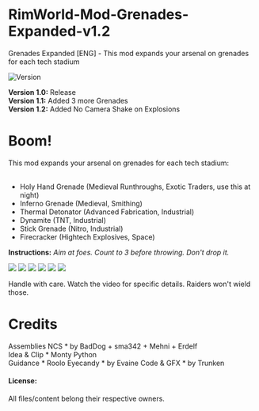 # RimWorld-Mod-Grenades-Expanded-v1.2
Grenades Expanded [ENG] - This mod expands your arsenal on grenades for each tech stadium

<img src="https://camo.githubusercontent.com/1e4f97e52db576a793e373a27c2de38c026bb3f1/68747470733a2f2f696d672e736869656c64732e696f2f62616467652f52696d776f726c642d312e302d677265656e2e737667" alt="Version" data-canonical-src="https://img.shields.io/badge/Rimworld-1.0-green.svg" style="max-width:100%;"></a>

<b>Version 1.0:</b> Release<br>
<b>Version 1.1:</b> Added 3 more Grenades<br>
<b>Version 1.2:</b> Added No Camera Shake on Explosions<br>

<h1>Boom!</h1>
This mod expands your arsenal on grenades for each tech stadium:<br><br>

- Holy Hand Grenade (Medieval Runthroughs, Exotic Traders, use this at night)<br>
- Inferno Grenade (Medieval, Smithing)<br>
- Thermal Detonator (Advanced Fabrication, Industrial)<br>
- Dynamite (TNT, Industrial)<br>
- Stick Grenade (Nitro, Industrial)<br>
- Firecracker (Hightech Explosives, Space)<br>

<b>Instructions:</b> <i>Aim at foes. Count to 3 before throwing. Don't drop it.</i><br>

<img src="https://i.ibb.co/VNMkQCV/Grenade-Armageddon.png" /> <img src="https://i.ibb.co/chzx7Ck/Grenade-Inferno.png" /> <img src="https://i.ibb.co/sWmmYF1/Grenade-Detonator.png" /> <img src="https://i.ibb.co/tb8WnJL/Grenade-Dynamite.png" /> <img src="https://i.ibb.co/CKP3y1c/Grenade-Stick.png" /> <img src="https://i.ibb.co/R0mtsSp/Grenade11-Firecracker.png" />

Handle with care. Watch the video for specific details. Raiders won't wield those.<br>

<h1>Credits</h1>
Assemblies NCS * by BadDog + sma342 + Mehni + Erdelf<br>
Idea & Clip * Monty Python<br>
Guidance * Roolo
Eyecandy * by Evaine
Code & GFX * by Trunken<br>

#### License:
All files/content belong their respective owners.
